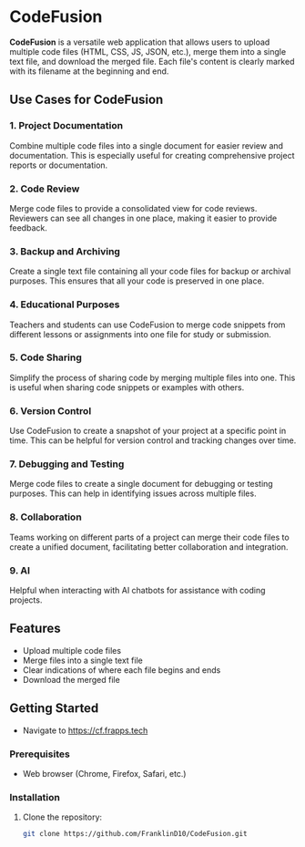 # CodeFusion

**CodeFusion** is a versatile web application that allows users to upload multiple code files (HTML, CSS, JS, JSON, etc.), merge them into a single text file, and download the merged file. Each file's content is clearly marked with its filename at the beginning and end.

## Use Cases for CodeFusion

### 1. Project Documentation

Combine multiple code files into a single document for easier review and documentation. This is especially useful for creating comprehensive project reports or documentation.

### 2. Code Review

Merge code files to provide a consolidated view for code reviews. Reviewers can see all changes in one place, making it easier to provide feedback.

### 3. Backup and Archiving

Create a single text file containing all your code files for backup or archival purposes. This ensures that all your code is preserved in one place.

### 4. Educational Purposes

Teachers and students can use CodeFusion to merge code snippets from different lessons or assignments into one file for study or submission.

### 5. Code Sharing

Simplify the process of sharing code by merging multiple files into one. This is useful when sharing code snippets or examples with others.

### 6. Version Control

Use CodeFusion to create a snapshot of your project at a specific point in time. This can be helpful for version control and tracking changes over time.

### 7. Debugging and Testing

Merge code files to create a single document for debugging or testing purposes. This can help in identifying issues across multiple files.

### 8. Collaboration

Teams working on different parts of a project can merge their code files to create a unified document, facilitating better collaboration and integration.

### 9. AI

Helpful when interacting with AI chatbots for assistance with coding projects.

## Features

- Upload multiple code files
- Merge files into a single text file
- Clear indications of where each file begins and ends
- Download the merged file

## Getting Started

- Navigate to <https://cf.frapps.tech>

### Prerequisites

- Web browser (Chrome, Firefox, Safari, etc.)

### Installation

1. Clone the repository:

   ```sh
   git clone https://github.com/FranklinD10/CodeFusion.git
